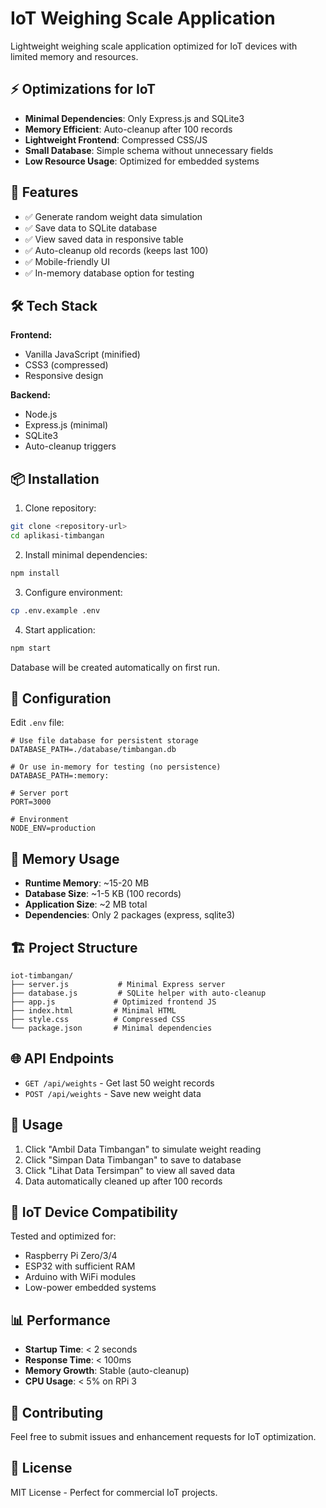 # IoT Weighing Scale Application

Lightweight weighing scale application optimized for IoT devices with limited memory and resources.

## ⚡ Optimizations for IoT

- **Minimal Dependencies**: Only Express.js and SQLite3
- **Memory Efficient**: Auto-cleanup after 100 records
- **Lightweight Frontend**: Compressed CSS/JS 
- **Small Database**: Simple schema without unnecessary fields
- **Low Resource Usage**: Optimized for embedded systems

## 🚀 Features

- ✅ Generate random weight data simulation
- ✅ Save data to SQLite database  
- ✅ View saved data in responsive table
- ✅ Auto-cleanup old records (keeps last 100)
- ✅ Mobile-friendly UI
- ✅ In-memory database option for testing

## 🛠️ Tech Stack

**Frontend:**
- Vanilla JavaScript (minified)
- CSS3 (compressed)
- Responsive design

**Backend:**  
- Node.js
- Express.js (minimal)
- SQLite3
- Auto-cleanup triggers

## 📦 Installation

1. Clone repository:
```bash
git clone <repository-url>
cd aplikasi-timbangan
```

2. Install minimal dependencies:
```bash
npm install
```

3. Configure environment:
```bash
cp .env.example .env
```

4. Start application:
```bash
npm start
```

Database will be created automatically on first run.

## 🔧 Configuration

Edit `.env` file:

```env
# Use file database for persistent storage
DATABASE_PATH=./database/timbangan.db

# Or use in-memory for testing (no persistence)
DATABASE_PATH=:memory:

# Server port
PORT=3000

# Environment
NODE_ENV=production
```

## 💾 Memory Usage

- **Runtime Memory**: ~15-20 MB
- **Database Size**: ~1-5 KB (100 records)
- **Application Size**: ~2 MB total
- **Dependencies**: Only 2 packages (express, sqlite3)

## 🏗️ Project Structure

```
iot-timbangan/
├── server.js           # Minimal Express server
├── database.js         # SQLite helper with auto-cleanup
├── app.js             # Optimized frontend JS
├── index.html         # Minimal HTML
├── style.css          # Compressed CSS
└── package.json       # Minimal dependencies
```

## 🌐 API Endpoints

- `GET /api/weights` - Get last 50 weight records
- `POST /api/weights` - Save new weight data

## 📱 Usage

1. Click "Ambil Data Timbangan" to simulate weight reading
2. Click "Simpan Data Timbangan" to save to database  
3. Click "Lihat Data Tersimpan" to view all saved data
4. Data automatically cleaned up after 100 records

## 🔋 IoT Device Compatibility

Tested and optimized for:
- Raspberry Pi Zero/3/4
- ESP32 with sufficient RAM
- Arduino with WiFi modules
- Low-power embedded systems

## 📊 Performance

- **Startup Time**: < 2 seconds
- **Response Time**: < 100ms
- **Memory Growth**: Stable (auto-cleanup)
- **CPU Usage**: < 5% on RPi 3

## 🤝 Contributing

Feel free to submit issues and enhancement requests for IoT optimization.

## 📄 License

MIT License - Perfect for commercial IoT projects.
